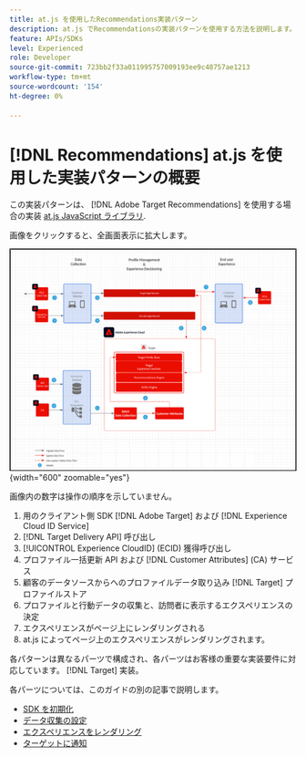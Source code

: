 ```yaml
---
title: at.js を使用したRecommendations実装パターン
description: at.js でRecommendationsの実装パターンを使用する方法を説明します。
feature: APIs/SDKs
level: Experienced
role: Developer
source-git-commit: 723bb2f33a011995757009193ee9c48757ae1213
workflow-type: tm+mt
source-wordcount: '154'
ht-degree: 0%

---
```


# [!DNL Recommendations] at.js を使用した実装パターンの概要

この実装パターンは、 [!DNL Adobe Target Recommendations] を使用する場合の実装 [at.js JavaScript ライブラリ](/help/dev/implement/client-side/atjs/how-atjs-works/overview.md).

画像をクリックすると、全画面表示に拡大します。

![Adobe Targetのアーキテクチャ図](/help/dev/patterns/assets/architecture-chart.png){width="600" zoomable="yes"}

画像内の数字は操作の順序を示していません。

1. 用のクライアント側 SDK [!DNL Adobe Target] および [!DNL Experience Cloud ID Service]
1. [!DNL Target Delivery API] 呼び出し
1. [!UICONTROL Experience CloudID] (ECID) 獲得呼び出し
1. プロファイル一括更新 API および [!DNL Customer Attributes] (CA) サービス
1. 顧客のデータソースからへのプロファイルデータ取り込み [!DNL Target] プロファイルストア
1. プロファイルと行動データの収集と、訪問者に表示するエクスペリエンスの決定
1. エクスペリエンスがページ上にレンダリングされる
1. at.js によってページ上のエクスペリエンスがレンダリングされます。

各パターンは異なるパーツで構成され、各パーツはお客様の重要な実装要件に対応しています。 [!DNL Target] 実装。

各パーツについては、このガイドの別の記事で説明します。

* [SDK を初期化](/help/dev/patterns/recs-atjs/initialize-sdk.md)
* [データ収集の設定](/help/dev/patterns/recs-atjs/data-collection.md)
* [エクスペリエンスをレンダリング](/help/dev/patterns/recs-atjs/render-experiences.md)
* [ターゲットに通知](/help/dev/patterns/recs-atjs/notify-target.md)

